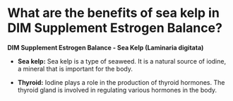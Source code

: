 # What are the benefits of sea kelp in DIM Supplement Estrogen Balance?

**DIM Supplement Estrogen Balance - Sea Kelp (Laminaria digitata)** 

- **Sea kelp:** Sea kelp is a type of seaweed. It is a natural source of iodine, a mineral that is important for the body. 

- **Thyroid:** Iodine plays a role in the production of thyroid hormones. The thyroid gland is involved in regulating various hormones in the body.